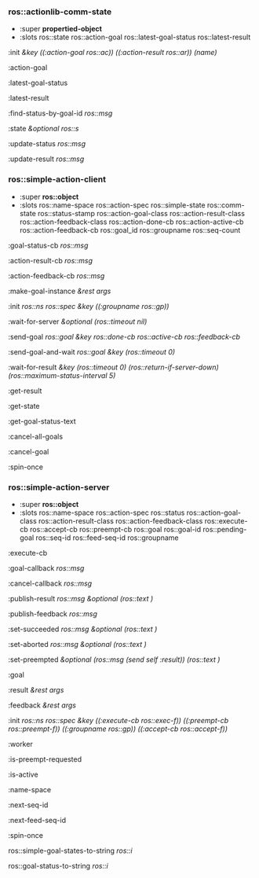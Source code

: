 ### ros::actionlib-comm-state
- :super **propertied-object**
- :slots ros::state ros::action-goal ros::latest-goal-status ros::latest-result 



:init *&key* *((:action-goal ros::ac))* *((:action-result ros::ar))* *(name)* 

:action-goal 

:latest-goal-status 

:latest-result 

:find-status-by-goal-id *ros::msg* 

:state *&optional* *ros::s* 

:update-status *ros::msg* 

:update-result *ros::msg* 


### ros::simple-action-client
- :super **ros::object**
- :slots ros::name-space ros::action-spec ros::simple-state ros::comm-state ros::status-stamp ros::action-goal-class ros::action-result-class ros::action-feedback-class ros::action-done-cb ros::action-active-cb ros::action-feedback-cb ros::goal_id ros::groupname ros::seq-count 



:goal-status-cb *ros::msg* 

:action-result-cb *ros::msg* 

:action-feedback-cb *ros::msg* 

:make-goal-instance *&rest* *args* 

:init *ros::ns* *ros::spec* *&key* *((:groupname ros::gp))* 

:wait-for-server *&optional* *(ros::timeout nil)* 

:send-goal *ros::goal* *&key* *ros::done-cb* *ros::active-cb* *ros::feedback-cb* 

:send-goal-and-wait *ros::goal* *&key* *(ros::timeout 0)* 

:wait-for-result *&key* *(ros::timeout 0)* *(ros::return-if-server-down)* *(ros::maximum-status-interval 5)* 

:get-result 

:get-state 

:get-goal-status-text 

:cancel-all-goals 

:cancel-goal 

:spin-once 


### ros::simple-action-server
- :super **ros::object**
- :slots ros::name-space ros::action-spec ros::status ros::action-goal-class ros::action-result-class ros::action-feedback-class ros::execute-cb ros::accept-cb ros::preempt-cb ros::goal ros::goal-id ros::pending-goal ros::seq-id ros::feed-seq-id ros::groupname 



:execute-cb 

:goal-callback *ros::msg* 

:cancel-callback *ros::msg* 

:publish-result *ros::msg* *&optional* *(ros::text )* 

:publish-feedback *ros::msg* 

:set-succeeded *ros::msg* *&optional* *(ros::text )* 

:set-aborted *ros::msg* *&optional* *(ros::text )* 

:set-preempted *&optional* *(ros::msg (send self :result))* *(ros::text )* 

:goal 

:result *&rest* *args* 

:feedback *&rest* *args* 

:init *ros::ns* *ros::spec* *&key* *((:execute-cb ros::exec-f))* *((:preempt-cb ros::preempt-f))* *((:groupname ros::gp))* *((:accept-cb ros::accept-f))* 

:worker 

:is-preempt-requested 

:is-active 

:name-space 

:next-seq-id 

:next-feed-seq-id 

:spin-once 


ros::simple-goal-states-to-string *ros::i* 

ros::goal-status-to-string *ros::i* 

